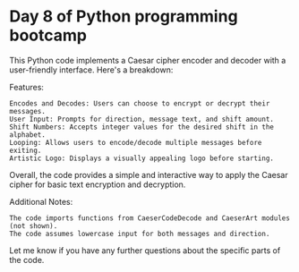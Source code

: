 # Day 8 of Python programming bootcamp

This Python code implements a Caesar cipher encoder and decoder with a user-friendly interface. Here's a breakdown:

Features:

    Encodes and Decodes: Users can choose to encrypt or decrypt their messages.
    User Input: Prompts for direction, message text, and shift amount.
    Shift Numbers: Accepts integer values for the desired shift in the alphabet.
    Looping: Allows users to encode/decode multiple messages before exiting.
    Artistic Logo: Displays a visually appealing logo before starting.

Overall, the code provides a simple and interactive way to apply the Caesar cipher for basic text encryption and decryption.

Additional Notes:

    The code imports functions from CaeserCodeDecode and CaeserArt modules (not shown).
    The code assumes lowercase input for both messages and direction.

Let me know if you have any further questions about the specific parts of the code.
